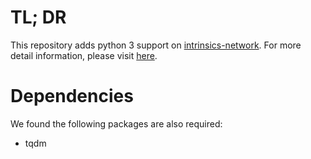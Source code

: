 # TL; DR
This repository adds python 3 support on [intrinsics-network](https://github.com/JannerM/intrinsics-network).
For more detail information, please visit [here](https://github.com/JannerM/intrinsics-network).

# Dependencies
We found the following packages are also required:

 - tqdm

